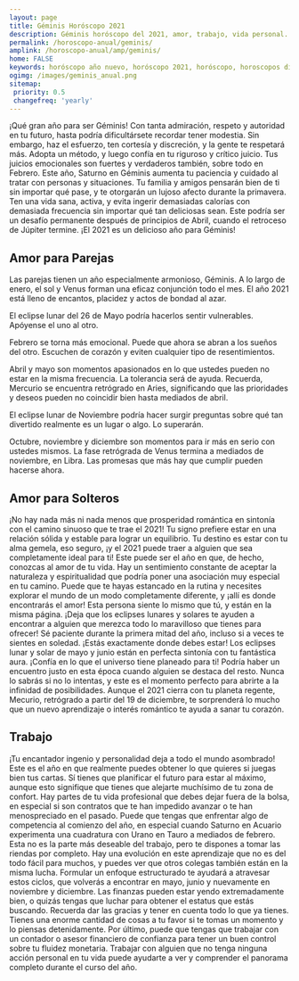 ```yaml
---
layout: page
title: Géminis Horóscopo 2021 
description: Géminis horóscopo del 2021, amor, trabajo, vida personal. Todas las predicciones para Géminis 2021 gratis. Disfruta este año nuevo.
permalink: /horoscopo-anual/geminis/
amplink: /horoscopo-anual/amp/geminis/
home: FALSE
keywords: horóscopo año nuevo, horóscopo 2021, horóscopo, horoscopos diarios gratis del dia de hoy, horóscopo diario gratis,horóscopo ano nuevo 2021, horóscopo esperanza gracia, horoscopo Géminis 2021, horoscop, horóscopos gratis, horoscopo Géminis, horoscopo Géminis 2021 gratis, Tarot, Astrologia, Zodíaco, Géminis, horoscopo gratis,tarot en femenino,videncia gratuita,horoscopos gratuitos,horóscopos, astrologia,videncia gratis
ogimg: /images/geminis_anual.png
sitemap:
 priority: 0.5
 changefreq: 'yearly'
---
```





¡Qué gran año para ser Géminis! Con tanta admiración, respeto y autoridad en tu futuro, hasta podría dificultársete recordar tener modestia. Sin embargo, haz el esfuerzo, ten cortesía y discreción, y la gente te respetará más. 
Adopta un método, y luego confía en tu riguroso y crítico juicio. Tus juicios emocionales son fuertes y verdaderos también, sobre todo en Febrero. 
Este año, Saturno en Géminis aumenta tu paciencia y cuidado al tratar con personas y situaciones. Tu familia y amigos pensarán bien de ti sin importar qué pase, y te otorgarán un lujoso afecto durante la primavera. 
Ten una vida sana, activa, y evita ingerir demasiadas calorías con demasiada frecuencia sin importar qué tan deliciosas sean. Este podría ser un desafío permanente después de principios de Abril, cuando el retroceso de Júpiter termine. 
¡El 2021 es un delicioso año para Géminis!

## Amor para Parejas

Las parejas tienen un año especialmente armonioso, Géminis. A lo largo de enero, el sol y Venus forman una eficaz conjunción todo el mes. El año 2021 está lleno de encantos, placidez y actos de bondad al azar.


El eclipse lunar del 26 de Mayo podría hacerlos sentir vulnerables. Apóyense el uno al otro.


Febrero se torna más emocional. Puede que ahora se abran a los sueños del otro. Escuchen de corazón y eviten cualquier tipo de resentimientos.


Abril y mayo son momentos apasionados en lo que ustedes pueden no estar en la misma frecuencia. La tolerancia será de ayuda. Recuerda, Mercurio se encuentra retrógrado en Aries, significando que las prioridades y deseos pueden no coincidir bien hasta mediados de abril.


El eclipse lunar de Noviembre podría hacer surgir preguntas sobre qué tan divertido realmente es un lugar o algo. Lo superarán.


Octubre, noviembre y diciembre son momentos para ir más en serio con ustedes mismos. La fase retrógrada de Venus termina a mediados de noviembre, en Libra. Las promesas que más hay que cumplir pueden hacerse ahora.


## Amor para Solteros

¡No hay nada más ni nada menos que prosperidad romántica en sintonía con el camino sinuoso que te trae el 2021! Tu signo prefiere estar en una relación sólida y estable para lograr un equilibrio. Tu destino es estar con tu alma gemela, eso seguro, ¡y el 2021 puede traer a alguien que sea completamente ideal para ti! Este puede ser el año en que, de hecho, conozcas al amor de tu vida. Hay un sentimiento constante de aceptar la naturaleza y espiritualidad que podría poner una asociación muy especial en tu camino.
Puede que te hayas estancado en la rutina y necesites explorar el mundo de un modo completamente diferente, y ¡allí es donde encontrarás el amor! Esta persona siente lo mismo que tú, y están en la misma página. ¡Deja que los eclipses lunares y solares te ayuden a encontrar a alguien que merezca todo lo maravilloso que tienes para ofrecer! Sé paciente durante la primera mitad del año, incluso si a veces te sientes en soledad. ¡Estás exactamente donde debes estar!
Los eclipses lunar y solar de mayo y junio están en perfecta sintonía con tu fantástica aura. ¡Confía en lo que el universo tiene planeado para ti! Podría haber un encuentro justo en esta época cuando alguien se destaca del resto. Nunca lo sabrás si no lo intentas, y este es el momento perfecto para abrirte a la infinidad de posibilidades.
Aunque el 2021 cierra con tu planeta regente, Mecurio, retrógrado a partir del 19 de diciembre, te sorprenderá lo mucho que un nuevo aprendizaje o interés romántico te ayuda a sanar tu corazón.

## Trabajo

¡Tu encantador ingenio y personalidad deja a todo el mundo asombrado! Este es el año en que realmente puedes obtener lo que quieres si juegas bien tus cartas. Sí tienes que planificar el futuro para estar al máximo, aunque esto signifique que tienes que alejarte muchísimo de tu zona de confort.
Hay partes de tu vida profesional que debes dejar fuera de la bolsa, en especial si son contratos que te han impedido avanzar o te han menospreciado en el pasado. Puede que tengas que enfrentar algo de competencia al comienzo del año, en especial cuando Saturno en Acuario experimenta una cuadratura con Urano en Tauro a mediados de febrero.
Esta no es la parte más deseable del trabajo, pero te dispones a tomar las riendas por completo. Hay una evolución en este aprendizaje que no es del todo fácil para muchos, y puedes ver que otros colegas también están en la misma lucha. Formular un enfoque estructurado te ayudará a atravesar estos ciclos, que volverás a encontrar en mayo, junio y nuevamente en noviembre y diciembre.
Las finanzas pueden estar yendo extremadamente bien, o quizás tengas que luchar para obtener el estatus que estás buscando. Recuerda dar las gracias y tener en cuenta todo lo que ya tienes. Tienes una enorme cantidad de cosas a tu favor si te tomas un momento y lo piensas detenidamente.
Por último, puede que tengas que trabajar con un contador o asesor financiero de confianza para tener un buen control sobre tu fluidez monetaria. Trabajar con alguien que no tenga ninguna acción personal en tu vida puede ayudarte a ver y comprender el panorama completo durante el curso del año.